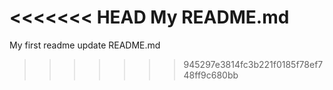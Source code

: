 <<<<<<< HEAD
My README.md
=======
My first readme
update README.md
>>>>>>> 945297e3814fc3b221f0185f78ef748ff9c680bb
